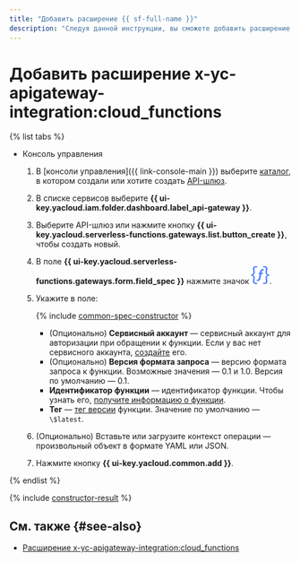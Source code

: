 ```yaml
---
title: "Добавить расширение {{ sf-full-name }}"
description: "Следуя данной инструкции, вы сможете добавить расширение {{ sf-full-name }} с помощью конструктора спецификации."
---
```


# Добавить расширение x-yc-apigateway-integration:cloud_functions

{% list tabs %}

- Консоль управления

    1. В [консоли управления]({{ link-console-main }}) выберите [каталог](../../../resource-manager/concepts/resources-hierarchy.md#folder), в котором создали или хотите создать [API-шлюз](../../concepts/index.md).
    1. В списке сервисов выберите **{{ ui-key.yacloud.iam.folder.dashboard.label_api-gateway }}**.
    1. Выберите API-шлюз или нажмите кнопку **{{ ui-key.yacloud.serverless-functions.gateways.list.button_create }}**, чтобы создать новый.
    1. В поле **{{ ui-key.yacloud.serverless-functions.gateways.form.field_spec }}** нажмите значок ![image](../../../_assets/api-gateway/spec-constructor/cloud-functions.svg).
    1. Укажите в поле:

        {% include [common-spec-constructor](../../../_includes/api-gateway/common-spec-constructor.md) %}

        * (Опционально) **Сервисный аккаунт** — сервисный аккаунт для авторизации при обращении к функции. Если у вас нет сервисного аккаунта, [создайте](../../../iam/operations/sa/create.md) его.
        * (Опционально) **Версия формата запроса** — версию формата запроса к функции. Возможные значения — 0.1 и 1.0. Версия по умолчанию — 0.1.
        * **Идентификатор функции** — идентификатор функции. Чтобы узнать его, [получите информацию о функции](../../../functions/operations/function/function-info.md).
        * **Тег** — [тег версии](../../../functions/concepts/function.md#tag) функции. Значение по умолчанию — `\$latest`.
    1. (Опционально) Вставьте или загрузите контекст операции — произвольный объект в формате YAML или JSON.
    1. Нажмите кнопку **{{ ui-key.yacloud.common.add }}**.

{% endlist %}

{% include [constructor-result](../../../_includes/api-gateway/constructor-result.md) %}

## См. также {#see-also}

* [Расширение x-yc-apigateway-integration:cloud_functions](../../concepts/extensions/cloud-functions.md)

